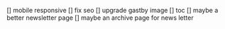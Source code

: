[] mobile responsive
[] fix seo
[] upgrade gastby image
[] toc
[] maybe a better newsletter page
[] maybe an archive page for news letter
